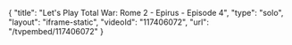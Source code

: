 {
    "title": "Let's Play Total War: Rome 2 - Epirus - Episode 4",
    "type": "solo",
    "layout": "iframe-static",
    "videoId": "117406072",
    "url": "\/tvpembed\/117406072"
}